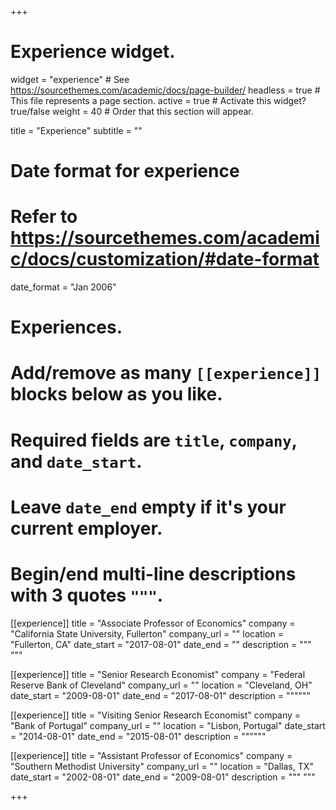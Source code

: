 +++
# Experience widget.
widget = "experience"  # See https://sourcethemes.com/academic/docs/page-builder/
headless = true  # This file represents a page section.
active = true  # Activate this widget? true/false
weight = 40  # Order that this section will appear.

title = "Experience"
subtitle = ""

# Date format for experience
#   Refer to https://sourcethemes.com/academic/docs/customization/#date-format
date_format = "Jan 2006"

# Experiences.
#   Add/remove as many `[[experience]]` blocks below as you like.
#   Required fields are `title`, `company`, and `date_start`.
#   Leave `date_end` empty if it's your current employer.
#   Begin/end multi-line descriptions with 3 quotes `"""`.
[[experience]]
  title = "Associate Professor of Economics"
  company = "California State University, Fullerton"
  company_url = ""
  location = "Fullerton, CA"
  date_start = "2017-08-01"
  date_end = ""
  description = """  """

[[experience]]
  title = "Senior Research Economist"
  company = "Federal Reserve Bank of Cleveland"
  company_url = ""
  location = "Cleveland, OH"
  date_start = "2009-08-01"
  date_end = "2017-08-01"
  description = """"""


  
[[experience]]
  title = "Visiting Senior Research Economist"
  company = "Bank of Portugal"
  company_url = ""
  location = "Lisbon, Portugal"
  date_start = "2014-08-01"
  date_end = "2015-08-01"
  description = """"""  



[[experience]]
  title = "Assistant Professor of Economics"
  company = "Southern Methodist University"
  company_url = ""
  location = "Dallas, TX"
  date_start = "2002-08-01"
  date_end = "2009-08-01"
  description = """  """

+++
